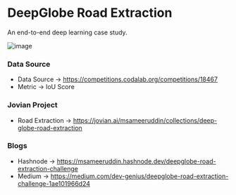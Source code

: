 # DeepGlobe Road Extraction

An end-to-end deep learning case study.

![image](https://user-images.githubusercontent.com/63333753/155456148-68909350-e1e8-426a-80a2-db506af7e228.png)

### Data Source

* Data Source → https://competitions.codalab.org/competitions/18467
* Metric → IoU Score

### Jovian Project

* Road Extraction → https://jovian.ai/msameeruddin/collections/deep-globe-road-extraction

### Blogs

* Hashnode → https://msameeruddin.hashnode.dev/deepglobe-road-extraction-challenge
* Medium → https://medium.com/dev-genius/deepglobe-road-extraction-challenge-1ae101966d24
